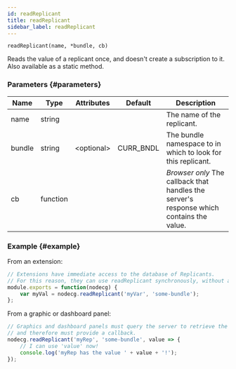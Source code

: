 ```yaml
---
id: readReplicant
title: readReplicant
sidebar_label: readReplicant
---
```


`readReplicant(name, *bundle, cb)`

Reads the value of a replicant once, and doesn't create a subscription to it. Also available as a static method.

### Parameters {#parameters}

| Name   | Type     | Attributes    | Default   | Description                                                                              |
| ------ | -------- | ------------- | --------- | ---------------------------------------------------------------------------------------- |
| name   | string   |               |           | The name of the replicant.                                                               |
| bundle | string   | &lt;optional> | CURR_BNDL | The bundle namespace to in which to look for this replicant.                             |
| cb     | function |               |           | _Browser only_ The callback that handles the server's response which contains the value. |

### Example {#example}

From an extension:

```js
// Extensions have immediate access to the database of Replicants.
// For this reason, they can use readReplicant synchronously, without a callback.
module.exports = function(nodecg) {
	var myVal = nodecg.readReplicant('myVar', 'some-bundle');
};
```

From a graphic or dashboard panel:

```js
// Graphics and dashboard panels must query the server to retrieve the value,
// and therefore must provide a callback.
nodecg.readReplicant('myRep', 'some-bundle', value => {
	// I can use 'value' now!
	console.log('myRep has the value ' + value + '!');
});
```
